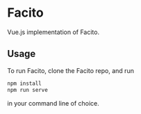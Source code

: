 # Facito

Vue.js implementation of Facito.

## Usage

To run Facito, clone the Facito repo, and run 

```bash
npm install
npm run serve
```

in your command line of choice.